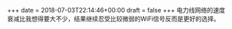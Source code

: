 +++
date = 2018-07-03T22:14:46+00:00
draft = false
+++
电力线网络的速度衰减比我想得要大不少，结果继续忍受比较微弱的WiFi信号反而是更好的选择。